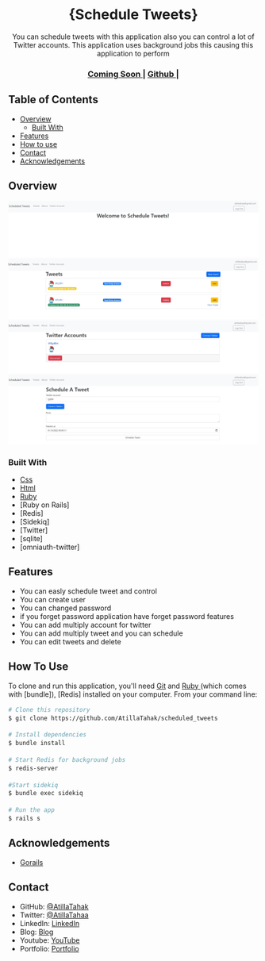 <!-- Please update value in the {}  -->

<h1 align="center">{Schedule Tweets}</h1>

<div align="center">
   You can schedule tweets with this application also you can control a lot of Twitter accounts. This application uses background jobs this causing this application to perform 
</div>

<div align="center">
  <h3>
    <a href="/">
      Coming Soon
    </a>
    <span> | </span>
    <a href="https://github.com/AtillaTahak/scheduled_tweets">
      Github
    </a>
    <span> | </span>      
    </a>
  </h3>
</div>

<!-- TABLE OF CONTENTS -->

## Table of Contents

- [Overview](#overview)
  - [Built With](#built-with)
- [Features](#features)
- [How to use](#how-to-use)
- [Contact](#contact)
- [Acknowledgements](#acknowledgements)

<!-- OVERVIEW -->

## Overview


![Image from application ](Screenshot_14.jpg)
![Image from application ](Screenshot_15.jpg)
![Image from application ](Screenshot_16.jpg)
![Image from application ](Screenshot_17.jpg)


### Built With

<!-- This section should list any major frameworks that you built your project using. Here are a few examples.-->

- [Css](https://tr.wikipedia.org/wiki/CSS)
- [Html](https://www.w3.org)
- [Ruby ](https://www.ruby-lang.org/en/) 
- [Ruby on Rails]
- [Redis]
- [Sidekiq]
- [Twitter]
- [sqlite]
- [omniauth-twitter]

## Features

- You can easly schedule tweet and control 
- You can create user
- You can changed password
- if you forget password application have forget password features
- You can add multiply account for twitter
- You can add multiply tweet and you can schedule
- You can edit tweets and delete


## How To Use

<!-- Example: -->

To clone and run this application, you'll need [Git](https://git-scm.com) and [Ruby ](https://www.ruby-lang.org/en/) (which comes with [bundle]), [Redis] installed on your computer. From your command line:

```bash
# Clone this repository
$ git clone https://github.com/AtillaTahak/scheduled_tweets

# Install dependencies
$ bundle install

# Start Redis for background jobs
$ redis-server

#Start sidekiq
$ bundle exec sidekiq

# Run the app
$ rails s
```

## Acknowledgements

<!-- This section should list any articles or add-ons/plugins that helps you to complete the project. This is optional but it will help you in the future. For example -->

- [Gorails](https://gorails.com)

## Contact

- GitHub: [@AtillaTahak](https://github.com/AtillaTahak)
- Twitter: [@AtillaTahaa](https://twitter.com/AtillaTahaa)
- LinkedIn: [LinkedIn](https://www.linkedin.com/in/atilla-taha-kördüğüm-a93702186/)
- Blog: [Blog](atillataha.blogspot.com)
- Youtube: [YouTube](https://www.youtube.com/channel/UCmoD0x4Z9vdG2PCsI5p8FYg)
- Portfolio: [Portfolio](atillataha.netlify.app)
